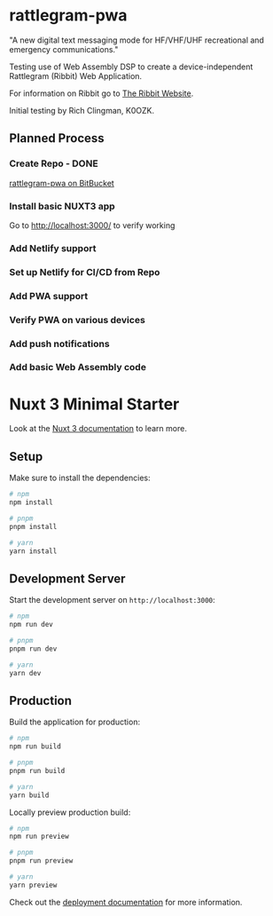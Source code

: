 # rattlegram-pwa

"A new digital text messaging mode for HF/VHF/UHF recreational and emergency communications."

Testing use of Web Assembly DSP to create a device-independent Rattlegram (Ribbit) Web Application.

For information on Ribbit go to
[The Ribbit Website](https://www.ribbitradio.org/).

Initial testing by
Rich Clingman, K0OZK.

## Planned Process

### Create Repo - DONE

[rattlegram-pwa on BitBucket](https://bitbucket.org/richclingman/rattlegram-pwa/)

### Install basic NUXT3 app

Go to [http://localhost:3000/](http://localhost:3000/) to verify working

### Add Netlify support


### Set up Netlify for CI/CD from Repo


### Add PWA support


### Verify PWA on various devices


### Add push notifications


### Add basic Web Assembly code








# Nuxt 3 Minimal Starter

Look at the [Nuxt 3 documentation](https://nuxt.com/docs/getting-started/introduction) to learn more.

## Setup

Make sure to install the dependencies:

```bash
# npm
npm install

# pnpm
pnpm install

# yarn
yarn install
```

## Development Server

Start the development server on `http://localhost:3000`:

```bash
# npm
npm run dev

# pnpm
pnpm run dev

# yarn
yarn dev
```

## Production

Build the application for production:

```bash
# npm
npm run build

# pnpm
pnpm run build

# yarn
yarn build
```

Locally preview production build:

```bash
# npm
npm run preview

# pnpm
pnpm run preview

# yarn
yarn preview
```

Check out the [deployment documentation](https://nuxt.com/docs/getting-started/deployment) for more information.
